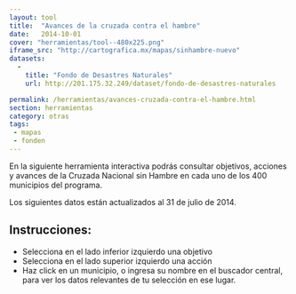 ```yaml
---
layout: tool
title:  "Avances de la cruzada contra el hambre"
date:   2014-10-01
cover: "herramientas/tool--480x225.png"
iframe_src: "http://cartografica.mx/mapas/sinhambre-nuevo"
datasets:
  -
    title: "Fondo de Desastres Naturales"
    url: http://201.175.32.249/dataset/fondo-de-desastres-naturales

permalink: /herramientas/avances-cruzada-contra-el-hambre.html
section: herramientas
category: otras
tags:
 - mapas
 - fonden
---
```


<p>En la siguiente herramienta interactiva podrás consultar objetivos, acciones y avances de la Cruzada Nacional sin Hambre en cada uno de los 400 municipios del programa.</p>

<p>Los siguientes datos están actualizados al 31 de julio de 2014.</p>

<h2>Instrucciones:</h2>
<ul>
<li>Selecciona en el lado inferior izquierdo una objetivo</li>
<li>Selecciona en el lado superior izquierdo una acción</li>
<li>Haz click en un municipio, o ingresa su nombre en el buscador central, para ver los datos relevantes de tu selección en ese lugar. </li>
</ul>


